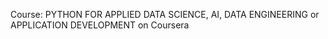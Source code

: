 Course: PYTHON FOR APPLIED DATA SCIENCE, AI, DATA ENGINEERING or APPLICATION DEVELOPMENT on Coursera
